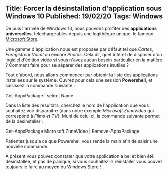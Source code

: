 Title: Forcer la désinstallation d'application sous Windows 10
Published: 19/02/20
Tags: Windows
---

De puis l'arrivée de Windows 10, nous pouvons profiter des **applications universelles**,
telechargeables depuis une logithèque unique, le fameux 
[Microsoft Store](https://www.microsoft.com/fr-fr/store/apps/windows).

Une gamme d'application nous est proposée par défaut tel que *Cartes*, *Enregistreur Vocal* ou
encore *Photos*.
Cela dit, quel intêret de disposer d'un logiciel d'édition vidéo si vous n'avez aucun
besoin particulier en la matière ? Comment faire pour se séparer des applications inutiles ?

Tout d'abord, nous allons commencer par obtenir la liste des applications installées sur le 
système. Ouvrez pour cela une session **Powershell**, et saisissez la commande suivante :

<?# highlight powershell ?>
Get-AppxPackage | select Name
<?#/ highlight ?>

Dans la liste des resultats, cherchez le nom de l'application que vous souhaitez voir disparaitre
(dans notre exemple *Microsoft.ZuneVideo* qui correspond à *Films et TV*).
Muni de celui ci, la commande suivante permet de la désinstaller :

<?# highlight powershell ?>
Get-AppxPackage Microsoft.ZuneVIdeo | Remove-AppxPackage
<?#/ highlight ?>

Patientez jusqu'a ce que Powershell vous rende la main afin de saisir une nouvelle commande.

A présent vous pouvez constater que votre application a bel et bien été désinstallée, et pas
de panique, si vous souhaitez la réinstaller vous pouvez toujours le faire au moyen du Windows Store !